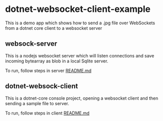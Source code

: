 # dotnet-websocket-client-example

This is a demo app which shows how to send a .jpg file over WebSockets from a dotnet core client to a websocket server

## websock-server
This is a nodejs websocket server which will listen connections and save incoming bytearray as blob in a local Sqlite server.

To run, follow steps in server [README.md](./websock-server/README.md)

## dotnet-websock-client
This is a dotnet-core console project, opening a websocket client and then sending a sample file to server.

To run, follow steps in client [README.md](./dotnet-websock-client/README.md)



